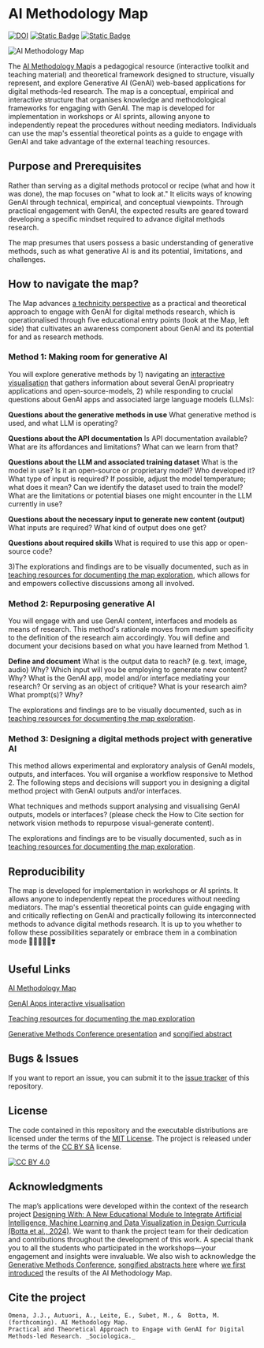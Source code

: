 # AI Methodology Map
[![DOI](https://zenodo.org/badge/DOI/10.5281/zenodo.10475202.svg)](https://doi.org/10.5281/zenodo.10475201) [![Static Badge](https://img.shields.io/badge/Project_license-CC_BY_SA_4.0-orange)][cc-by-sa] [![Static Badge](https://img.shields.io/badge/Code_license-MIT-green)](https://mit-license.org/)

![AI Methodology Map](https://github.com/user-attachments/assets/2e311366-c1ac-4cb0-af5d-f0177a4459b8)

The [AI Methodology Map](https://genmap.designingwithai.ch/map)is a pedagogical resource (interactive toolkit and teaching material) and theoretical framework designed to structure, visually represent, and explore Generative AI (GenAI) web-based applications for digital methods-led research. The map is a conceptual, empirical and interactive structure that organises knowledge and methodological frameworks for engaging with GenAI. The map is developed for implementation in workshops or AI sprints, allowing anyone to independently repeat the procedures without needing mediators. Individuals can use the map's essential theoretical points as a guide to engage with GenAI and take advantage of the external teaching resources.

## Purpose and Prerequisites

Rather than serving as a digital methods protocol or recipe (what and how it was done), the map focuses on "what to look at." It elicits ways of knowing GenAI through technical, empirical, and conceptual viewpoints. Through practical engagement with GenAI, the expected results are geared toward developing a specific mindset required to advance digital methods research. 

The map presumes that users possess a basic understanding of generative methods, such as what generative AI is and its potential, limitations, and challenges.

## How to navigate the map?

The Map advances [a technicity perspective](https://www.elgaronline.com/display/book/9781800374263/b-9781800374263.technicity.mediums.omena.xml) as a practical and theoretical approach to engage with GenAI for digital methods research, which is operationalised through five educational entry points (look at the Map, left side) that cultivates an awareness component about GenAI and its potential for and as research methods.

### Method 1: Making room for generative AI

You will explore generative methods by 1) navigating an [interactive visualisation](https://genmap.designingwithai.ch) that gathers information about several GenAI proprieatry applications and open-source-models,  2) while responding to crucial questions about GenAI apps and associated large language models (LLMs):

**Questions about the generative methods in use**
What generative method is used, and what LLM is operating? 

**Questions about the API documentation**
Is API documentation available? What are its affordances and limitations? What can we learn from that?

**Questions about the LLM and associated training dataset**
What is the model in use? Is it an open-source or proprietary model? Who developed it? What type of input is required? If possible, adjust the model temperature; what does it mean? Can we identify the dataset used to train the model? What are the limitations or potential biases one might encounter in the LLM currently in use? 

**Questions about the necessary input to generate new content (output)**
What inputs are required? What kind of output does one get? 

**Questions about required skills**
What is required to use this app or open-source code? 

3)The explorations and findings are to be visually documented, such as in [teaching resources for documenting the map exploration](https://genmap.designingwithai.ch/teaching-resources), which allows for and empowers collective discussions among all involved.

### Method 2: Repurposing generative AI

You will engage with and use GenAI content, interfaces and models as means of research. This method's rationale moves from medium specificity to the definition of the research aim accordingly. You will define and document your decisions based on what you have learned from Method 1.

**Define and document**
What is the output data to reach? (e.g. text, image, audio) Why?
Which input will you be employing to generate new content? Why?
What is the GenAI app, model and/or interface mediating your research? Or serving as an object of critique?
What is your research aim? 
What prompt(s)? Why?

The explorations and findings are to be visually documented, such as in [teaching resources for documenting the map exploration](https://genmap.designingwithai.ch/teaching-resources).

### Method 3: Designing a digital methods project with generative AI

This method allows experimental and exploratory analysis of GenAI models, outputs, and interfaces. You will organise a workflow responsive to Method 2. The following steps and decisions will support you in designing a digital method project with GenAI outputs and/or interfaces.

What techniques and methods support analysing and visualising GenAI outputs, models or interfaces? (please check the How to Cite section for network vision methods to repurpose visual-generate content).

The explorations and findings are to be visually documented, such as in [teaching resources for documenting the map exploration](https://genmap.designingwithai.ch/teaching-resources).

## Reproducibility

The map is developed for implementation in workshops or AI sprints. It allows anyone to independently repeat the procedures without needing mediators. The map's essential theoretical points can guide engaging with and critically reflecting on GenAI and practically following its interconnected methods to advance digital methods research. It is up to you whether to follow these possibilities separately or embrace them in a combination mode 👩🏻‍💻🤓✨❣️

## Useful Links
[AI Methodology Map](https://genmap.designingwithai.ch/map)

[GenAI Apps interactive visualisation](https://genmap.designingwithai.ch)

[Teaching resources for documenting the map exploration](https://genmap.designingwithai.ch/teaching-resources)

[Generative Methods Conference presentation](https://zenodo.org/records/10475202) and [songified abstract](https://aau-generative-methods.vercel.app/)

## Bugs & Issues

If you want to report an issue, you can submit it to the [issue tracker](https://github.com/zumatt/AI-Methodology-Map/issues) of this repository.


## License

The code contained in this repository and the executable distributions are licensed under the terms of the [MIT License](https://mit-license.org/). The project is released under the terms of the [CC BY SA](https://creativecommons.org/licenses/by-sa/2.0/) license.

[![CC BY 4.0][cc-by-sa-image]][cc-by-sa]

[cc-by-sa]: http://creativecommons.org/licenses/by-sa/4.0/
[cc-by-sa-image]: https://i.creativecommons.org/l/by-sa/4.0/88x31.png
[cc-by-sa-shield]: https://img.shields.io/badge/License-CC%20BY%20SA%204.0-lightgrey.svg


## Acknowledgments

The map’s applications were developed within the context of the research project [Designing With: A New Educational Module to Integrate Artificial Intelligence, Machine Learning and Data Visualization in Design Curricula (Botta et al., 2024)](https://designingwithai.ch/about). We want to thank the project team for their dedication and contributions throughout the development of this work. A special thank you to all the students who participated in the workshops—your engagement and insights were invaluable. We also wish to acknowledge the [Generative Methods Conference](https://www.aau.dk/conference-generative-methods-e78062), [songified abstracts here](https://aau-generative-methods.vercel.app/) where [we first introduced](https://zenodo.org/records/10475202) the results of the AI Methodology Map.

## Cite the project
```
Omena, J.J., Autuori, A., Leite, E., Subet, M., &  Botta, M. (forthcoming). AI Methodology Map. 
Practical and Theoretical Approach to Engage with GenAI for Digital Methods-led Research. _Sociologica._

```


